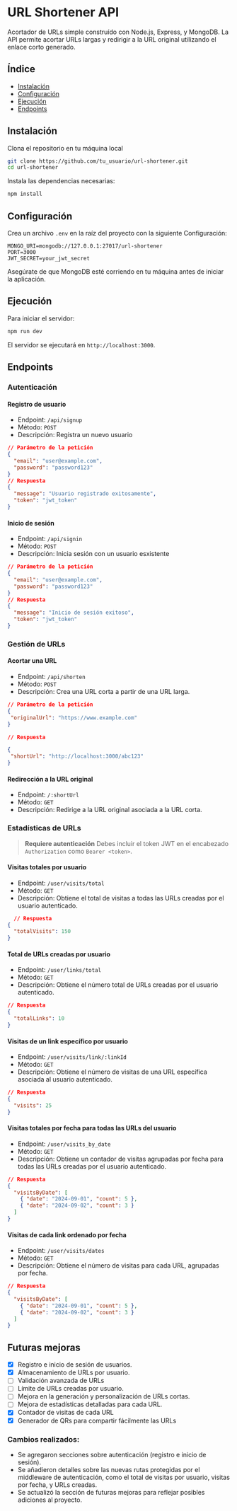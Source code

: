 # URL Shortener API

Acortador de URLs simple construído con Node.js, Express, y MongoDB. La API permite
acortar URLs largas y redirigir a la URL original utilizando el enlace corto generado.

## Índice

- [Instalación](#instalación)
- [Configuración](#configuración)
- [Ejecución](#ejecución)
- [Endpoints](#endpoints)

## Instalación

Clona el repositorio en tu máquina local

```bash
git clone https://github.com/tu_usuario/url-shortener.git
cd url-shortener
```

Instala las dependencias necesarias:

```bash
npm install
```

## Configuración

Crea un archivo `.env` en la raíz del proyecto con la siguiente Configuración:

```plaintext
MONGO_URI=mongodb://127.0.0.1:27017/url-shortener
PORT=3000
JWT_SECRET=your_jwt_secret
```

Asegúrate de que MongoDB esté corriendo en tu máquina antes de iniciar la aplicación.

## Ejecución

Para iniciar el servidor:

```bash
npm run dev
```

El servidor se ejecutará en `http://localhost:3000`.

## Endpoints

### Autenticación

#### Registro de usuario
- Endpoint: `/api/signup`
- Método: `POST`
- Descripción: Registra un nuevo usuario
```json
// Parámetro de la petición
{
  "email": "user@example.com",
  "password": "password123"
}
// Respuesta
{
  "message": "Usuario registrado exitosamente",
  "token": "jwt_token"
}
```
#### Inicio de sesión
- Endpoint: `/api/signin`
- Método: `POST`
- Descripción: Inicia sesión con un usuario esxistente
```json
// Parámetro de la petición
{
  "email": "user@example.com",
  "password": "password123"
}
// Respuesta
{
  "message": "Inicio de sesión exitoso",
  "token": "jwt_token"
}
```
### Gestión de URLs

#### Acortar una URL

- Endpoint: `/api/shorten`
- Método: `POST`
- Descripción: Crea una URL corta a partir de una URL larga.

```json
// Parámetro de la petición
{
 "originalUrl": "https://www.example.com"
}

// Respuesta

{
 "shortUrl": "http://localhost:3000/abc123"
}
```

#### Redirección a la URL original

- Endpoint: `/:shortUrl`
- Método: `GET`
- Descripción: Redirige a la URL original asociada a la URL corta.

### Estadísticas de URLs

> **Requiere autenticación** Debes incluir el token JWT en el encabezado `Authorization` como `Bearer <token>`.

#### Visitas totales por usuario

- Endpoint: `/user/visits/total`
- Método: `GET`
- Descripción:  Obtiene el total de visitas a todas las URLs creadas por el usuario autenticado.
```json
  // Respuesta
{
  "totalVisits": 150
}
```
#### Total de URLs creadas por usuario

- Endpoint: `/user/links/total`
- Método: `GET`
- Descripción: Obtiene el número total de URLs creadas por el usuario autenticado.
```json
// Respuesta
{
  "totalLinks": 10
}
```

#### Visitas de un link específico por usuario

- Endpoint: `/user/visits/link/:linkId`
- Método: `GET`
- Descripción: Obtiene el número de visitas de una URL específica asociada al usuario autenticado.
```json
// Respuesta
{
  "visits": 25
}
```
#### Visitas totales por fecha para todas las URLs del usuario

- Endpoint: `/user/visits_by_date`
- Método: `GET`
- Descripción: Obtiene un contador de visitas agrupadas por fecha para todas las URLs creadas por el usuario autenticado.
```json
// Respuesta
{
  "visitsByDate": [
    { "date": "2024-09-01", "count": 5 },
    { "date": "2024-09-02", "count": 3 }
  ]
}
```

#### Visitas de cada link ordenado por fecha

- Endpoint: `/user/visits/dates`
- Método: `GET`
- Descripción: Obtiene el número de visitas para cada URL, agrupadas por fecha.
```json
// Respuesta
{
  "visitsByDate": [
    { "date": "2024-09-01", "count": 5 },
    { "date": "2024-09-02", "count": 3 }
  ]
}
```
## Futuras mejoras

- [x] Registro e inicio de sesión de usuarios.
- [x] Almacenamiento de URLs por usuario.
- [ ] Validación avanzada de URLs
- [ ] Límite de URLs creadas por usuario.
- [ ] Mejora en la generación y personalización de URLs cortas.
- [ ] Mejora de estadísticas detalladas para cada URL.
- [x] Contador de visitas de cada URL
- [x] Generador de QRs para compartir fácilmente las URLs

### Cambios realizados:
- Se agregaron secciones sobre autenticación (registro e inicio de sesión).
- Se añadieron detalles sobre las nuevas rutas protegidas por el middleware de autenticación, como el total de visitas por usuario, visitas por fecha, y URLs creadas.
- Se actualizó la sección de futuras mejoras para reflejar posibles adiciones al proyecto.
